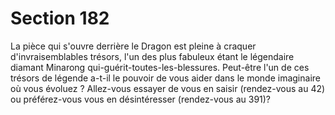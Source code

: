 # Section 182

La pièce qui s'ouvre derrière le Dragon est pleine à craquer 
d'invraisemblables trésors, l'un des plus fabuleux étant le 
légendaire diamant Minarong qui-guérit-toutes-les-blessures. 
Peut-être l'un de ces trésors de légende a-t-il le pouvoir de vous 
aider dans le monde imaginaire où vous évoluez ? Allez-vous 
essayer de vous en saisir (rendez-vous au 42) ou préférez-vous 
vous en désintéresser (rendez-vous au 391)?